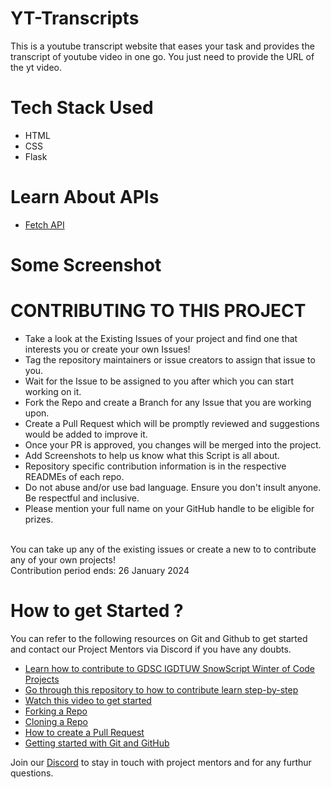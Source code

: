 # YT-Transcripts
This is a youtube transcript website that eases your task and provides the transcript of youtube video in one go. You just need to provide the URL of the yt video.

# Tech Stack Used
* HTML
* CSS
* Flask

# Learn About APIs
* [Fetch API](https://youtu.be/38uPRscJXfo?feature=shared)

# Some Screenshot

# CONTRIBUTING TO THIS PROJECT
* Take a look at the Existing Issues of your project and find one that interests you or create your own Issues!
* Tag the repository maintainers or issue creators to assign that issue to you.
* Wait for the Issue to be assigned to you after which you can start working on it.
* Fork the Repo and create a Branch for any Issue that you are working upon.
* Create a Pull Request which will be promptly reviewed and suggestions would be added to improve it.
* Once your PR is approved, you changes will be merged into the project.
* Add Screenshots to help us know what this Script is all about.
* Repository specific contribution information is in the respective READMEs of each repo.
* Do not abuse and/or use bad language. Ensure you don't insult anyone. Be respectful and inclusive.
* Please mention your full name on your GitHub handle to be eligible for prizes.<br>
<br>
You can take up any of the existing issues or create a new to to contribute any of your own projects!<br>
Contribution period ends: 26 January 2024

# How to get Started ?
You can refer to the following resources on Git and Github to get started and contact our Project Mentors via Discord if you have any doubts.<br>

* [Learn how to contribute to GDSC IGDTUW SnowScript Winter of Code Projects](https://youtu.be/Hcc1LXldeJk?feature=shared)
* [Go through this repository to how to contribute learn step-by-step](https://github.com/firstcontributions/first-contributions)
* [Watch this video to get started](https://youtu.be/SL5KKdmvJ1U?feature=shared)
* [Forking a Repo](https://docs.github.com/en/pull-requests/collaborating-with-pull-requests/working-with-forks/fork-a-repo)
* [Cloning a Repo](https://docs.github.com/en/desktop/working-with-your-remote-repository-on-github-or-github-enterprise/creating-an-issue-or-pull-request-from-github-desktop)
* [How to create a Pull Request](https://opensource.com/article/19/7/create-pull-request-github)
* [Getting started with Git and GitHub](https://towardsdatascience.com/getting-started-with-git-and-github-6fcd0f2d4ac6)<br>

Join our [Discord](https://discord.com/invite/SzpZBPXPVA) to stay in touch with project mentors and for any furthur questions.
